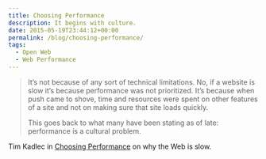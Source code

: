 ```yaml
---
title: Choosing Performance
description: It begins with culture.
date: 2015-05-19T23:44:12+00:00
permalink: /blog/choosing-performance/
tags:
  - Open Web
  - Web Performance
---
```


> It’s not because of any sort of technical limitations. No, if a website is slow it’s because performance was not prioritized. It’s because when push came to shove, time and resources were spent on other features of a site and not on making sure that site loads quickly.
>
> This goes back to what many have been stating as of late: performance is a cultural problem.

Tim Kadlec in [Choosing Performance](http://timkadlec.com/2015/05/choosing-performance/) on why the Web is slow.
